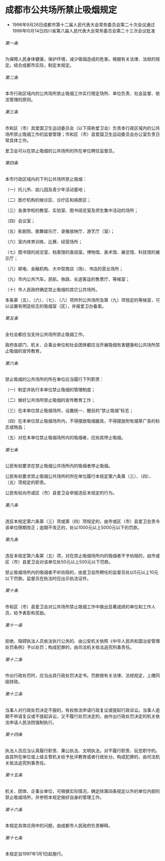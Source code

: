 # 成都市公共场所禁止吸烟规定

- 1996年9月26日成都市第十二届人民代表大会常务委员会第二十次会议通过 1996年l0月14日四川省第八届人民代表大会常务委员会第二十三次会议批准

<!-- INFO END -->

###### 第一条

为保障人民身体健康，保护环境，减少吸烟造成的危害。根据有关法律、法规的规定。结合成都市实际，制定本规定。

###### 第二条

本市行政区域内的公共场所禁止吸烟工作实行限定场所、单位负责、社会监督、依法管理的原则。

###### 第三条

市和区（市）具爱国卫生运动委员会（以下简称爱卫会）负责本行政区域内的公共场所禁止吸烟工作的监督管理；市和区（市）县爱国卫生运动委员会办公室负责日常具体工作。

爱卫会可以在禁止吸烟的公共场所的所在单位聘任监督员。

###### 第四条

本市行政区域内的下列公共场所禁止吸烟：

（一）托儿所、幼儿园及青少年活动基地；

（二）医疗机构的候诊区、诊疗区和病房区；

（三）各类学校的教室、实验室、图书阅览室及师生集中活动的场所；

（四）会议室；

（五）影剧院、歌舞娱乐厅、录像放映厅、游艺厅（室）；

（六）室内体育训练、比赛、经营场所；

（七）图书馆的阅览室，档案馆的查阅室。博物馆、美术馆、展览馆、科技馆的展示厅；

（八）邮电、金融机构、大中型商店（场）、书店的营业场所；

（九）市内公共汽车。民航、铁路、长途客运的售票厅、等候室；

（十）市人民政府确定禁止吸烟的其它公共场所。

本条第（五）、（六）、（七）、（八）项所列公共场所及第（九）项规定的等候室，可以设置有明显标志的吸烟室（区），并报爱卫办备案。

###### 第五条

全社会都应当支持公共场所禁止吸烟工作。

政府各部门、机关、企事业单位和社会团体都应当开展吸烟有害健康和公共场所禁止吸烟的宣传教育。

###### 第六条

禁止吸烟的公共场所的所在单位应当履行下列职责：

（一）制定并执行本单位禁止吸烟的管理制度；

（二）做好公共场所禁止吸烟的宣传教育工作；

（三）在本单位禁止吸烟场所，设置统一、醒目的“禁止吸烟”标志；

（四）在本单位禁止吸烟场所内，不得摆放吸烟器具，不得摆放附有烟草广告的标志或物品；

（五）对在本单位禁止吸烟场所内的吸烟者，应劝其停止吸烟。

###### 第七条

公民有权要求在禁止吸烟公共场所内的吸烟者停止吸烟。

公民有权要求禁止吸烟公共场所的所在单位履行本规定第六条第（三）、（四）、（五）项规定的职责。

公民有权向市或区（市）县爱卫会举报违反本规定的行为。

###### 第八条

违反本规定第六条第（三）项或第（四）项规定的，由市或区（市）县爱卫会责令该单位限期改正；逾期不改正的，处以1000元以上5000元以下的罚款。

###### 第九条

违反本规定第六条第（五）项，对在禁止吸烟场所内的吸烟者不予劝阻的，由市或区（市）县爱卫会对该单位处50元以上500元以下罚款。

禁止吸烟场所内的吸烟者不听劝阻的，由爱卫会所聘任的监督员处以5元以上10元以下罚款。监督员在执法时应出示执法证件。

###### 第十条

市和区（市）县爱卫会对公共场所禁止吸烟工作中做出显著成绩的单位和工作人员，给予表彰和奖励。

###### 第十一条

拒绝、阻碍执法人员依法执行公务的、由公安机关依照《中华人民共和国治安管理处罚条例》予以处罚；构成犯罪的，由司法机关依法追究刑事责任。

###### 第十二条

作出行政处罚时，应当出具行政处罚决定书。罚款按有关法律、法规规定，上缴同级财政。

###### 第十三条

当事人对行政处罚决定不服的，有权依法申请行政复议或提起行政诉讼。当事人逾期不申请复议或不提起诉讼，又不履行处罚决定的，由作出行政处罚决定的机关依法申请人民法院强制执行。

###### 第十四条

执法人员应当认真履行职责、秉公执法、文明执法。对不履行职责、玩忽职守的。由其所在单位或上级主管机关给予批评教育或者行政处分。构成犯罪的，由司法机关依法追究刑事责任。

###### 第十五条

机关、团体、企事业单位，可根据实际情况，确定除第四条规定以外的单位内部的禁止吸烟场所，并参照本规定做好自身的管理工作。

###### 第十六条

本规定具体应用中的问题，由成都市人民政府负责解释。

###### 第十七条

本规定自1997年1月1日起施行。
